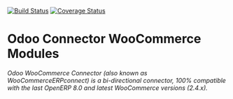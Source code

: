 [![Build Status](https://travis-ci.org/techreceptives/connector-woocommerce.svg?branch=8.0)](https://travis-ci.org/techreceptives/connector-woocommerce)
[![Coverage Status](https://coveralls.io/repos/techreceptives/connector-woocommerce/badge.svg?branch=8.0&service=github)](https://coveralls.io/github/techreceptives/connector-woocommerce?branch=8.0)

Odoo Connector WooCommerce Modules
===================================
*Odoo WooCommerce Connector (also known as WooCommerceERPconnect) is a bi-directional connector, 100% compatible with the last OpenERP 8.0 and latest WooCommerce versions (2.4.x).*
